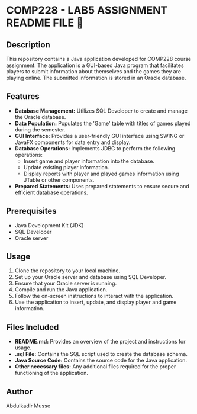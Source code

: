 # COMP228 - LAB5 ASSIGNMENT README FILE 🚀

## Description
This repository contains a Java application developed for COMP228 course assignment. The application is a GUI-based Java program that facilitates players to submit information about themselves and the games they are playing online. The submitted information is stored in an Oracle database. 

## Features
- **Database Management:** Utilizes SQL Developer to create and manage the Oracle database.
- **Data Population:** Populates the 'Game' table with titles of games played during the semester.
- **GUI Interface:** Provides a user-friendly GUI interface using SWING or JavaFX components for data entry and display.
- **Database Operations:** Implements JDBC to perform the following operations:
  - Insert game and player information into the database.
  - Update existing player information.
  - Display reports with player and played games information using JTable or other components.
- **Prepared Statements:** Uses prepared statements to ensure secure and efficient database operations.

## Prerequisites
- Java Development Kit (JDK)
- SQL Developer
- Oracle server

## Usage
1. Clone the repository to your local machine.
2. Set up your Oracle server and database using SQL Developer.
3. Ensure that your Oracle server is running.
4. Compile and run the Java application.
5. Follow the on-screen instructions to interact with the application.
6. Use the application to insert, update, and display player and game information.

## Files Included
- **README.md:** Provides an overview of the project and instructions for usage.
- **.sql File:** Contains the SQL script used to create the database schema.
- **Java Source Code:** Contains the source code for the Java application.
- **Other necessary files:** Any additional files required for the proper functioning of the application.

## Author
Abdulkadir Musse


